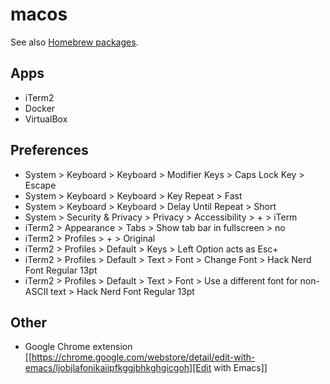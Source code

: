 # macos

See also [Homebrew packages](brew.md).

## Apps

- iTerm2
- Docker
- VirtualBox

## Preferences

- System > Keyboard > Keyboard > Modifier Keys > Caps Lock Key > Escape
- System > Keyboard > Keyboard > Key Repeat > Fast
- System > Keyboard > Keyboard > Delay Until Repeat > Short
- System > Security & Privacy > Privacy > Accessibility > + > iTerm
- iTerm2 > Appearance > Tabs > Show tab bar in fullscreen > no
- iTerm2 > Profiles > + > Original
- iTerm2 > Profiles > Default > Keys > Left Option acts as Esc+
- iTerm2 > Profiles > Default > Text > Font > Change Font > Hack Nerd Font Regular 13pt
- iTerm2 > Profiles > Default > Text > Font > Use a different font for non-ASCII text > Hack Nerd Font Regular 13pt

## Other

- Google Chrome extension [[https://chrome.google.com/webstore/detail/edit-with-emacs/ljobjlafonikaiipfkggjbhkghgicgoh][Edit with Emacs]]
